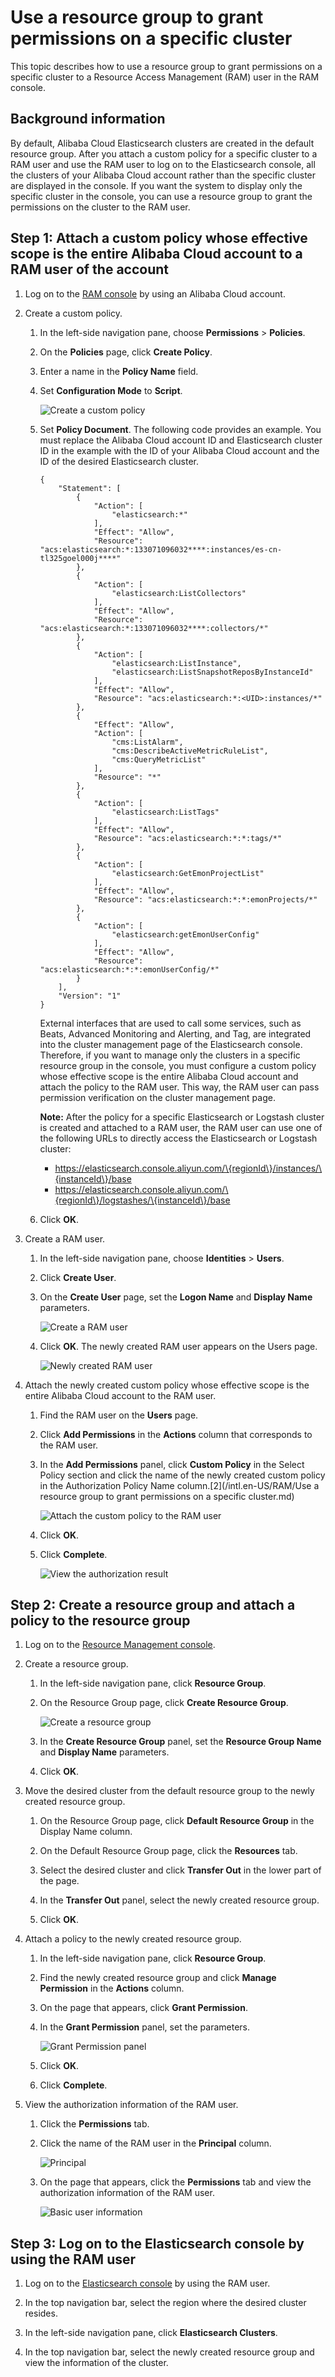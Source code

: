 # Use a resource group to grant permissions on a specific cluster

This topic describes how to use a resource group to grant permissions on a specific cluster to a Resource Access Management \(RAM\) user in the RAM console.

## Background information

By default, Alibaba Cloud Elasticsearch clusters are created in the default resource group. After you attach a custom policy for a specific cluster to a RAM user and use the RAM user to log on to the Elasticsearch console, all the clusters of your Alibaba Cloud account rather than the specific cluster are displayed in the console. If you want the system to display only the specific cluster in the console, you can use a resource group to grant the permissions on the cluster to the RAM user.

## Step 1: Attach a custom policy whose effective scope is the entire Alibaba Cloud account to a RAM user of the account

1.  Log on to the [RAM console](https://ram.console.aliyun.com/) by using an Alibaba Cloud account.

2.  Create a custom policy.

    1.  In the left-side navigation pane, choose **Permissions** \> **Policies**.

    2.  On the **Policies** page, click **Create Policy**.

    3.  Enter a name in the **Policy Name** field.

    4.  Set **Configuration Mode** to **Script**.

        ![Create a custom policy](https://static-aliyun-doc.oss-accelerate.aliyuncs.com/assets/img/en-US/9219305261/p273771.png)

    5.  Set **Policy Document**. The following code provides an example. You must replace the Alibaba Cloud account ID and Elasticsearch cluster ID in the example with the ID of your Alibaba Cloud account and the ID of the desired Elasticsearch cluster.

        ```
        {
            "Statement": [
                {
                    "Action": [
                        "elasticsearch:*"
                    ], 
                    "Effect": "Allow", 
                    "Resource": "acs:elasticsearch:*:133071096032****:instances/es-cn-tl325goel000j****"
                }, 
                {
                    "Action": [
                        "elasticsearch:ListCollectors"
                    ], 
                    "Effect": "Allow", 
                    "Resource": "acs:elasticsearch:*:133071096032****:collectors/*"
                }, 
                {
                    "Action": [
                        "elasticsearch:ListInstance", 
                        "elasticsearch:ListSnapshotReposByInstanceId"
                    ], 
                    "Effect": "Allow", 
                    "Resource": "acs:elasticsearch:*:<UID>:instances/*"
                }, 
                {
                    "Effect": "Allow", 
                    "Action": [
                        "cms:ListAlarm", 
                        "cms:DescribeActiveMetricRuleList", 
                        "cms:QueryMetricList"
                    ], 
                    "Resource": "*"
                }, 
                {
                    "Action": [
                        "elasticsearch:ListTags"
                    ], 
                    "Effect": "Allow", 
                    "Resource": "acs:elasticsearch:*:*:tags/*"
                }, 
                {
                    "Action": [
                        "elasticsearch:GetEmonProjectList"
                    ], 
                    "Effect": "Allow", 
                    "Resource": "acs:elasticsearch:*:*:emonProjects/*"
                }, 
                {
                    "Action": [
                        "elasticsearch:getEmonUserConfig"
                    ], 
                    "Effect": "Allow", 
                    "Resource": "acs:elasticsearch:*:*:emonUserConfig/*"
                }
            ], 
            "Version": "1"
        }
        ```

        External interfaces that are used to call some services, such as Beats, Advanced Monitoring and Alerting, and Tag, are integrated into the cluster management page of the Elasticsearch console. Therefore, if you want to manage only the clusters in a specific resource group in the console, you must configure a custom policy whose effective scope is the entire Alibaba Cloud account and attach the policy to the RAM user. This way, the RAM user can pass permission verification on the cluster management page.

        **Note:** After the policy for a specific Elasticsearch or Logstash cluster is created and attached to a RAM user, the RAM user can use one of the following URLs to directly access the Elasticsearch or Logstash cluster:

        -   https://elasticsearch.console.aliyun.com/\{regionId\}/instances/\{instanceId\}/base
        -   https://elasticsearch.console.aliyun.com/\{regionId\}/logstashes/\{instanceId\}/base
    6.  Click **OK**.

3.  Create a RAM user.

    1.  In the left-side navigation pane, choose **Identities** \> **Users**.

    2.  Click **Create User**.

    3.  On the **Create User** page, set the **Logon Name** and **Display Name** parameters.

        ![Create a RAM user](https://static-aliyun-doc.oss-accelerate.aliyuncs.com/assets/img/en-US/9219305261/p274500.png)

    4.  Click **OK**. The newly created RAM user appears on the Users page.

        ![Newly created RAM user](https://static-aliyun-doc.oss-accelerate.aliyuncs.com/assets/img/en-US/9219305261/p274245.png)

4.  Attach the newly created custom policy whose effective scope is the entire Alibaba Cloud account to the RAM user.

    1.  Find the RAM user on the **Users** page.

    2.  Click **Add Permissions** in the **Actions** column that corresponds to the RAM user.

    3.  In the **Add Permissions** panel, click **Custom Policy** in the Select Policy section and click the name of the newly created custom policy in the Authorization Policy Name column.[2](/intl.en-US/RAM/Use a resource group to grant permissions on a specific cluster.md)

        ![Attach the custom policy to the RAM user](https://static-aliyun-doc.oss-accelerate.aliyuncs.com/assets/img/en-US/4758566261/p275907.png)

    4.  Click **OK**.

    5.  Click **Complete**.

        ![View the authorization result](https://static-aliyun-doc.oss-accelerate.aliyuncs.com/assets/img/en-US/9219305261/p276380.png)


## Step 2: Create a resource group and attach a policy to the resource group

1.  Log on to the [Resource Management console](https://resourcemanager.console.aliyun.com/resource-groups).

2.  Create a resource group.

    1.  In the left-side navigation pane, click **Resource Group**.

    2.  On the Resource Group page, click **Create Resource Group**.

        ![Create a resource group](https://static-aliyun-doc.oss-accelerate.aliyuncs.com/assets/img/en-US/9219305261/p274517.png)

    3.  In the **Create Resource Group** panel, set the **Resource Group Name** and **Display Name** parameters.

    4.  Click **OK**.

3.  Move the desired cluster from the default resource group to the newly created resource group.

    1.  On the Resource Group page, click **Default Resource Group** in the Display Name column.

    2.  On the Default Resource Group page, click the **Resources** tab.

    3.  Select the desired cluster and click **Transfer Out** in the lower part of the page.

    4.  In the **Transfer Out** panel, select the newly created resource group.

    5.  Click **OK**.

4.  Attach a policy to the newly created resource group.

    1.  In the left-side navigation pane, click **Resource Group**.

    2.  Find the newly created resource group and click **Manage Permission** in the **Actions** column.

    3.  On the page that appears, click **Grant Permission**.

    4.  In the **Grant Permission** panel, set the parameters.

        ![Grant Permission panel](https://static-aliyun-doc.oss-accelerate.aliyuncs.com/assets/img/en-US/1683405261/p274758.png)

    5.  Click **OK**.

    6.  Click **Complete**.

5.  View the authorization information of the RAM user.

    1.  Click the **Permissions** tab.

    2.  Click the name of the RAM user in the **Principal** column.

        ![Principal](https://static-aliyun-doc.oss-accelerate.aliyuncs.com/assets/img/en-US/9219305261/p274774.png)

    3.  On the page that appears, click the **Permissions** tab and view the authorization information of the RAM user.

        ![Basic user information](https://static-aliyun-doc.oss-accelerate.aliyuncs.com/assets/img/en-US/0319305261/p275237.png)


## Step 3: Log on to the Elasticsearch console by using the RAM user

1.  Log on to the [Elasticsearch console](https://elasticsearch.console.aliyun.com/#/home) by using the RAM user.

2.  In the top navigation bar, select the region where the desired cluster resides.

3.  In the left-side navigation pane, click **Elasticsearch Clusters**.

4.  In the top navigation bar, select the newly created resource group and view the information of the cluster.


